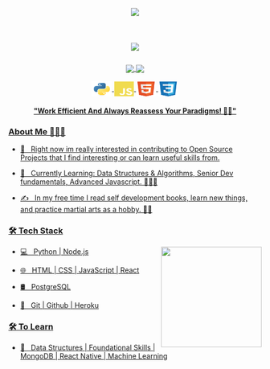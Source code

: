 <p align="center">
  <img src="https://github.com/PrinceNwaonicha/PrinceNwaonicha/blob/main/images/BMO.gif">
</p>
<h1 align="center">
    <img src="https://readme-typing-svg.herokuapp.com/?lines=Hello,+There!+🤙🏾;This+is+P.C....;Nice+to+meet+you!&center=true&size=30">
  
</h1>
<div align ="center">
  <a href="https://github.com/TheFirstCodeBender">
  <img height="180em"  align="center" src="https://github-readme-stats.vercel.app/api?username=TheFirstCodeBender&show_icons=true&hide_border=true&&count_private=true&include_all_commits=true&bg_color=90,00DBDE,FC00FF" />
  <img img height="180em"  align="center" src="https://github-readme-stats.vercel.app/api/top-langs/?username=TheFirstCodeBender&layout=compact&bg_color=90,00DBDE,FC00FF" />   

  

  <div style="display: inline_block"><br>
  <img align="center" alt="Python" height="30" width="40" src="https://raw.githubusercontent.com/devicons/devicon/master/icons/python/python-original.svg"> 
  <img align="center" alt="Rafa-Js" height="30" width="40" src="https://raw.githubusercontent.com/devicons/devicon/master/icons/javascript/javascript-plain.svg">
  <img align="center" alt="HTML" height="30" width="40" src="https://raw.githubusercontent.com/devicons/devicon/master/icons/html5/html5-original.svg">
  <img align="center" alt="CSS" height="30" width="40" src="https://raw.githubusercontent.com/devicons/devicon/master/icons/css3/css3-original.svg">
    

 
#### "Work Efficient And Always Reassess Your Paradigms! 🐱‍💻"
</div>
   <div align="left">
 <h3>About Me 🧑🏾‍💻  </h3>

- 🤔 &nbsp; Right now im really interested in contributing to Open Source Projects that I find interesting or can learn useful skills from.

- 🌱 &nbsp; Currently Learning: Data Structures & Algorithms, Senior Dev fundamentals, Advanced Javascript. 👨🏾‍💻

- ✍️ &nbsp; In my free time I read self development books, learn new things, and practice martial arts as a hobby. 🥋🥊

<h3>🛠 Tech Stack</h3><img align="right" width="200" height="200" src="https://github.com/TheFirstCodeBender/TheFirstCodeBender/blob/main/images/OctoMan.gif">

- 💻 &nbsp; Python | Node.js

- 🌐 &nbsp; HTML | CSS | JavaScript | React

- 🛢 &nbsp; PostgreSQL

- 🔧 &nbsp; Git | Github | Heroku

  
<h3>🛠 To Learn</h3>

- 🔧 &nbsp; Data Structures | Foundational Skills | MongoDB | React Native | Machine Learning
    </div>
 
  
